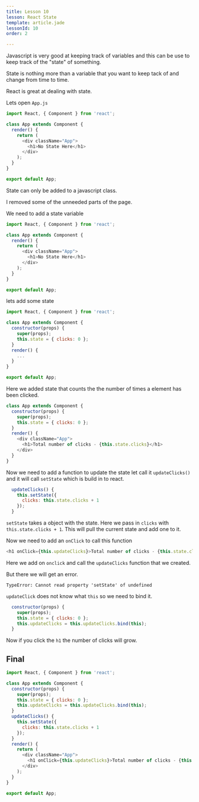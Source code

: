 ```yaml
---
title: Lesson 10
lesson: React State
template: article.jade
lessonId: 10
order: 2

---
```


Javascript is very good at keeping track of variables and this can be use to keep track of the "state" of something.

State is nothing more than a variable that you want to keep tack of and change from time to time.

React is great at dealing with state.

Lets open `App.js`

```javascript
import React, { Component } from 'react';

class App extends Component {
  render() {
    return (
      <div className="App">
        <h1>No State Here</h1>
      </div>
    );
  }
}

export default App;
```

State can only be added to a javascript class.

I removed some of the unneeded parts of the page.

We need to add a state variable

```javascript
import React, { Component } from 'react';

class App extends Component {
  render() {
    return (
      <div className="App">
        <h1>No State Here</h1>
      </div>
    );
  }
}

export default App;
```

lets add some state

```javascript
import React, { Component } from 'react';

class App extends Component {
  constructor(props) {
    super(props);
    this.state = { clicks: 0 };
  }
  render() {
    ...
  }
}

export default App;
```

Here we added state that counts the the number of times a element has been clicked.

```javascript
class App extends Component {
  constructor(props) {
    super(props);
    this.state = { clicks: 0 };
  }
  render() {
    <div className="App">
      <h1>Total number of clicks - {this.state.clicks}</h1>
    </div>
  }
}
```

Now we need to add a function to update the state let call it `updateClicks()` and it will call `setState` which is build in to react.

```javascript
  updateClicks() {
    this.setState({
      clicks: this.state.clicks + 1
    });
  }
```

`setState` takes a object with the state.  Here we pass in `clicks` with `this.state.clicks + 1`.  This will pull the current state and add one to it.

Now we need to add an `onClick` to call this function

```javascript
<h1 onClick={this.updateClicks}>Total number of clicks - {this.state.clicks}</h1>
```

Here we add on `onclick` and call the `updateClicks` function that we created.

But there we will get an error.

`TypeError: Cannot read property 'setState' of undefined`

`updateClick` does not know what `this` so we need to bind it.

```javascript
  constructor(props) {
    super(props);
    this.state = { clicks: 0 };
    this.updateClicks = this.updateClicks.bind(this);
  }
```

Now if you click the `h1` the number of clicks will grow.

## Final

```javascript
import React, { Component } from 'react';

class App extends Component {
  constructor(props) {
    super(props);
    this.state = { clicks: 0 };
    this.updateClicks = this.updateClicks.bind(this);
  }
  updateClicks() {
    this.setState({
      clicks: this.state.clicks + 1
    });
  }
  render() {
    return (
      <div className="App">
        <h1 onClick={this.updateClicks}>Total number of clicks - {this.state.clicks}</h1>
      </div>
    );
  }
}

export default App;
```